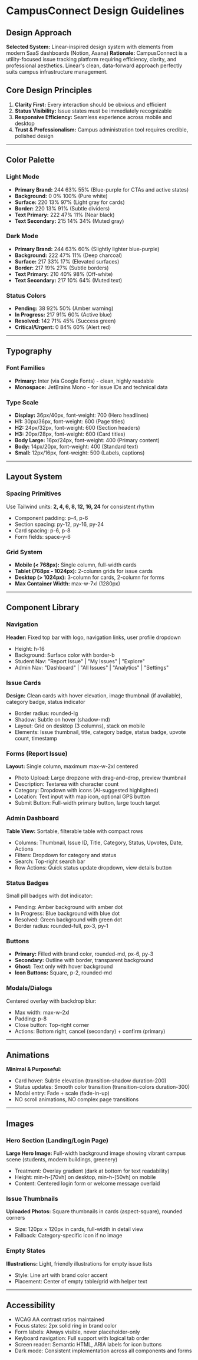# CampusConnect Design Guidelines

## Design Approach
**Selected System:** Linear-inspired design system with elements from modern SaaS dashboards (Notion, Asana)
**Rationale:** CampusConnect is a utility-focused issue tracking platform requiring efficiency, clarity, and professional aesthetics. Linear's clean, data-forward approach perfectly suits campus infrastructure management.

## Core Design Principles
1. **Clarity First:** Every interaction should be obvious and efficient
2. **Status Visibility:** Issue states must be immediately recognizable
3. **Responsive Efficiency:** Seamless experience across mobile and desktop
4. **Trust & Professionalism:** Campus administration tool requires credible, polished design

---

## Color Palette

### Light Mode
- **Primary Brand:** 244 63% 55% (Blue-purple for CTAs and active states)
- **Background:** 0 0% 100% (Pure white)
- **Surface:** 220 13% 97% (Light gray for cards)
- **Border:** 220 13% 91% (Subtle dividers)
- **Text Primary:** 222 47% 11% (Near black)
- **Text Secondary:** 215 14% 34% (Muted gray)

### Dark Mode
- **Primary Brand:** 244 63% 60% (Slightly lighter blue-purple)
- **Background:** 222 47% 11% (Deep charcoal)
- **Surface:** 217 33% 17% (Elevated surfaces)
- **Border:** 217 19% 27% (Subtle borders)
- **Text Primary:** 210 40% 98% (Off-white)
- **Text Secondary:** 217 10% 64% (Muted text)

### Status Colors
- **Pending:** 38 92% 50% (Amber warning)
- **In Progress:** 217 91% 60% (Active blue)
- **Resolved:** 142 71% 45% (Success green)
- **Critical/Urgent:** 0 84% 60% (Alert red)

---

## Typography

### Font Families
- **Primary:** Inter (via Google Fonts) - clean, highly readable
- **Monospace:** JetBrains Mono - for issue IDs and technical data

### Type Scale
- **Display:** 36px/40px, font-weight: 700 (Hero headlines)
- **H1:** 30px/36px, font-weight: 600 (Page titles)
- **H2:** 24px/32px, font-weight: 600 (Section headers)
- **H3:** 20px/28px, font-weight: 600 (Card titles)
- **Body Large:** 16px/24px, font-weight: 400 (Primary content)
- **Body:** 14px/20px, font-weight: 400 (Standard text)
- **Small:** 12px/16px, font-weight: 500 (Labels, captions)

---

## Layout System

### Spacing Primitives
Use Tailwind units: **2, 4, 6, 8, 12, 16, 24** for consistent rhythm
- Component padding: p-4, p-6
- Section spacing: py-12, py-16, py-24
- Card spacing: p-6, p-8
- Form fields: space-y-6

### Grid System
- **Mobile (< 768px):** Single column, full-width cards
- **Tablet (768px - 1024px):** 2-column grids for issue cards
- **Desktop (> 1024px):** 3-column for cards, 2-column for forms
- **Max Container Width:** max-w-7xl (1280px)

---

## Component Library

### Navigation
**Header:** Fixed top bar with logo, navigation links, user profile dropdown
- Height: h-16
- Background: Surface color with border-b
- Student Nav: "Report Issue" | "My Issues" | "Explore"
- Admin Nav: "Dashboard" | "All Issues" | "Analytics" | "Settings"

### Issue Cards
**Design:** Clean cards with hover elevation, image thumbnail (if available), category badge, status indicator
- Border radius: rounded-lg
- Shadow: Subtle on hover (shadow-md)
- Layout: Grid on desktop (3 columns), stack on mobile
- Elements: Issue thumbnail, title, category badge, status badge, upvote count, timestamp

### Forms (Report Issue)
**Layout:** Single column, maximum max-w-2xl centered
- Photo Upload: Large dropzone with drag-and-drop, preview thumbnail
- Description: Textarea with character count
- Category: Dropdown with icons (AI-suggested highlighted)
- Location: Text input with map icon, optional GPS button
- Submit Button: Full-width primary button, large touch target

### Admin Dashboard
**Table View:** Sortable, filterable table with compact rows
- Columns: Thumbnail, Issue ID, Title, Category, Status, Upvotes, Date, Actions
- Filters: Dropdown for category and status
- Search: Top-right search bar
- Row Actions: Quick status update dropdown, view details button

### Status Badges
Small pill badges with dot indicator:
- Pending: Amber background with amber dot
- In Progress: Blue background with blue dot
- Resolved: Green background with green dot
- Border radius: rounded-full, px-3, py-1

### Buttons
- **Primary:** Filled with brand color, rounded-md, px-6, py-3
- **Secondary:** Outline with border, transparent background
- **Ghost:** Text only with hover background
- **Icon Buttons:** Square, p-2, rounded-md

### Modals/Dialogs
Centered overlay with backdrop blur:
- Max width: max-w-2xl
- Padding: p-8
- Close button: Top-right corner
- Actions: Bottom right, cancel (secondary) + confirm (primary)

---

## Animations
**Minimal & Purposeful:**
- Card hover: Subtle elevation (transition-shadow duration-200)
- Status updates: Smooth color transition (transition-colors duration-300)
- Modal entry: Fade + scale (fade-in-up)
- NO scroll animations, NO complex page transitions

---

## Images

### Hero Section (Landing/Login Page)
**Large Hero Image:** Full-width background image showing vibrant campus scene (students, modern buildings, greenery)
- Treatment: Overlay gradient (dark at bottom for text readability)
- Height: min-h-[70vh] on desktop, min-h-[50vh] on mobile
- Content: Centered login form or welcome message overlaid

### Issue Thumbnails
**Uploaded Photos:** Square thumbnails in cards (aspect-square), rounded corners
- Size: 120px × 120px in cards, full-width in detail view
- Fallback: Category-specific icon if no image

### Empty States
**Illustrations:** Light, friendly illustrations for empty issue lists
- Style: Line art with brand color accent
- Placement: Center of empty table/grid with helper text

---

## Accessibility
- WCAG AA contrast ratios maintained
- Focus states: 2px solid ring in brand color
- Form labels: Always visible, never placeholder-only
- Keyboard navigation: Full support with logical tab order
- Screen reader: Semantic HTML, ARIA labels for icon buttons
- Dark mode: Consistent implementation across all components and forms